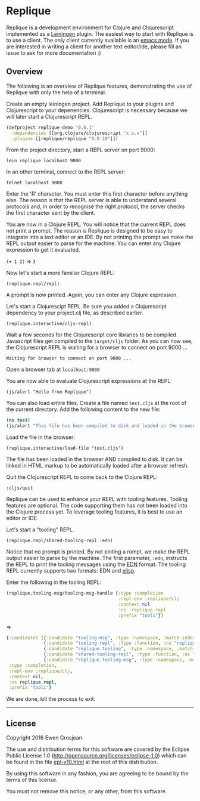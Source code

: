 # Replique

Replique is a development environment for Clojure and Clojurescript implemented as a [Leiningen](https://github.com/technomancy/leiningen) plugin.
The easiest way to start with Replique is to use a client. The only client currently available is an [emacs mode](https://github.com/EwenG/replique.el).
If you are interested in writing a client for another text editor/ide, please fill an issue to ask for more documentation :)

## Overview

The following is an overview of Replique features, demonstrating the use of Replique with only the help of a terminal.

Create an empty leiningen project. Add Replique to your plugins and Clojurescript to your depenencies. Clojurescript is necessary because we will later start a Clojurescript REPL.

```clojure
(defproject replique-demo "0.0.1"
  :dependencies [[org.clojure/clojurescript "x.x.x"]]
  :plugins [[replique/replique "0.0.10"]])
```

From the project directory, start a REPL server on port 9000:

`lein replique localhost 9000`

In an other terminal, connect to the REPL server:

`telnet localhost 9000`

Enter the 'R' character. You must enter this first character before anything else. The reason is that the REPL server is able to understand several protocols and, in order to recognise the right protocol, the server checks the first character sent by the client.

You are now in a Clojure REPL. You will notice that the current REPL does not print a prompt. The reason is Replique is designed to be easy to integrate into a text editor or an IDE. By not printing the prompt we make the REPL output easier to parse for the machine.
You can enter any Clojure expression to get it evaluated.

`(+ 1 2)`
=> `3`

Now let's start a more familiar Clojure REPL:

`(replique.repl/repl)`

A prompt is now printed. Again, you can enter any Clojure expression.

Let's start a Clojurescipt REPL. Be sure you added a Clojurescript dependency to your project.clj file, as described earlier.

`(replique.interactive/cljs-repl)`

Wait a few seconds for the Clojurescript core libraries to be compiled. Javascript files get compiled to the `target/cljs` folder. As you can now see, the Clojurescript REPL is waiting for a browser to connect on port 9000 ...

`Waiting for browser to connect on port 9000 ...`

Open a browser tab at `localhost:9000`

You are now able to evaluate Clojurescript expressions at the REPL:

`(js/alert "Hello from Replique")`

You can also load entire files. Create a file named `test.cljs` at the root of the current directory. Add the following content to the new file:

```clojure
(ns test)
(js/alert "This file has been compiled to disk and loaded in the browser")
```

Load the file in the browser:

`(replique.interactive/load-file "test.cljs")`

The file has been loaded in the browser AND compiled to disk. It can be linked in HTML markup to be automatically loaded after a browser refresh.

Quit the Clojurescript REPL to come back to the Clojure REPL:

`:cljs/quit`

Replique can be used to enhance your REPL with tooling features. Tooling features are optional. The code supporting them has not been loaded into the Clojure process yet. To leverage tooling features, it is best to use an editor or IDE.

Let's start a "tooling" REPL.

`(replique.repl/shared-tooling-repl :edn)`

Notice that no prompt is printed. By not pinting a rompt, we make the REPL output easier to parse by the machine. The first parameter, `:edn`, instructs the REPL to print the tooling messages using the [EDN](https://github.com/edn-format/edn) format. The tooling REPL currently supports two formats: EDN and [elisp](https://en.wikipedia.org/wiki/Emacs_Lisp).

Enter the following in the tooling REPL:

```clojure
(replique.tooling-msg/tooling-msg-handle {:type :completion 
                                          :repl-env :replique/clj
                                          :context nil
                                          :ns 'replique.repl
                                          :prefix "tooli"})
```
=> 

```clojure
{:candidates ({:candidate "tooling-msg", :type :namespace, :match-index 5} 
              {:candidate "tooling-repl", :type :function, :ns "replique.repl", :match-index 5} 
              {:candidate "replique.tooling", :type :namespace, :match-index 14} 
              {:candidate "shared-tooling-repl", :type :function, :ns "replique.repl", :match-index 12} 
              {:candidate "replique.tooling-msg", :type :namespace, :match-index 14}),
 :type :completion,
 :repl-env :replique/clj,
 :context nil,
 :ns replique.repl,
 :prefix "tooli"}
```

We are done, kill the process to exit.

---

## License

Copyright 2016 Ewen Grosjean.

The use and distribution terms for this software are covered by the
Eclipse Public License 1.0 (http://opensource.org/licenses/eclipse-1.0)
which can be found in the file [epl-v10.html](epl-v10.html) at the root of this distribution.

By using this software in any fashion, you are agreeing to be bound by
the terms of this license.

You must not remove this notice, or any other, from this software.
